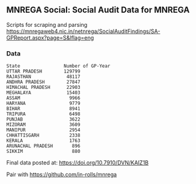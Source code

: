 ## MNREGA Social: Social Audit Data for MNREGA

Scripts for scraping and parsing https://mnregaweb4.nic.in/netnrega/SocialAuditFindings/SA-GPReport.aspx?page=S&lflag=eng

### Data

```
State                Number of GP-Year
UTTAR PRADESH        129799
RAJASTHAN             48117
ANDHRA PRADESH        27847
HIMACHAL PRADESH      22903
MEGHALAYA             15403
ASSAM                  9966
HARYANA                9779
BIHAR                  8941
TRIPURA                6498
PUNJAB                 3622
MIZORAM                3609
MANIPUR                2954
CHHATTISGARH           2338
KERALA                 1763
ARUNACHAL PRADESH       896
SIKKIM                  880
```

Final data posted at:  https://doi.org/10.7910/DVN/KAIZ1B

Pair with https://github.com/in-rolls/mnrega


